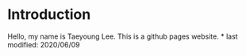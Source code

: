 <h1> Introduction </h1>
Hello, my name is Taeyoung Lee.
This is a github pages website.
* last modified: 2020/06/09
